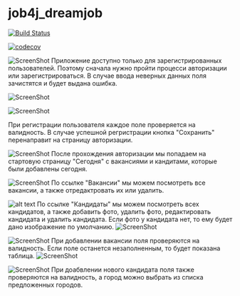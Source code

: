 # job4j_dreamjob

[![Build Status](https://app.travis-ci.com/lanasergeeva/job4j_dreamjob.svg?branch=master)](https://app.travis-ci.com/lanasergeeva/job4j_dreamjob)

[![codecov](https://codecov.io/gh/lanasergeeva/job4j_dreamjob/branch/master/graph/badge.svg?token=B7WQ471USN)](https://codecov.io/gh/lanasergeeva/job4j_dreamjob)

![ScreenShot](C:\projects\mvn_project\job4j_dreamjob\src\main\java\dream\img\log1.jpg)
Приложение доступно только для зарегистрированных пользователей. Поэтому сначала нужно пройти процесси авторизации или зарегистрироваться.
В случае ввода неверных данных поля зачистятся и будет выдана ошибка.

![ScreenShot](C:\projects\mvn_project\job4j_dreamjob\src\main\java\dream\img\valauth.jpg)

![ScreenShot](C:\projects\mvn_project\job4j_dreamjob\src\main\java\dream\img\auth1.jpg)

При регистрации пользователя каждое поле проверяется на валидность. 
В случае успешной регристрации кнопка "Сохранить" перенаправит на страницу авторизации.

![ScreenShot](C:\projects\mvn_project\job4j_dreamjob\src\main\java\dream\img\today.jpg)
После прохождения авторизации мы попадаем на стартовую страницу "Сегодня" с вакансиями и кандитами, которые были добавлены сегодня.

![ScreenShot](C:\projects\mvn_project\job4j_dreamjob\src\main\java\dream\img\job.jpg)
По ссылке "Вакансии" мы можем посмотреть все вакансии, а также отредактровать их или удалить. 

![alt text](C:\projects\mvn_project\job4j_dreamjob\src\main\java\dream\img\cand.jpg)
По ссылке "Кандидаты" мы можем посмотреть всех кандидатов, а также добавить фото, удалить фото, редактировать кандидата и удалить кандидата.
Если фото у кандидата нет, то ему будет дано изображение по умолчанию.
![ScreenShot](C:\projects\mvn_project\job4j_dreamjob\src\main\java\dream\img\anon.jpg)

![ScreenShot](C:\projects\mvn_project\job4j_dreamjob\src\main\java\dream\img\addjob.jpg)
При добавлении вакансии поля проверяются на валидность. Если поле останется незаполненным, 
то будет показана таблица.
![ScreenShot](C:\projects\mvn_project\job4j_dreamjob\src\main\java\dream\img\valjob.jpg)


![ScreenShot](C:\projects\mvn_project\job4j_dreamjob\src\main\java\dream\img\addcand.jpg)
При доабвлении нового кандидата поля также проверяются на валидность, а город можно выбрать из списка предложенных городов.

